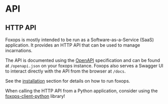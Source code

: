 # API

## HTTP API

Foxops is mostly intended to be run as a Software-as-a-Service (SaaS) application. It provides an HTTP API that can be used to manage incarnations.

The API is documented using the [OpenAPI](https://swagger.io/specification/) specification and can be found at `/openapi.json` on your foxops instance. Foxops also serves a Swagger UI to interact directly with the API from the browser at `/docs`.

See the [installation](installation) section for details on how to run foxops.

When calling the HTTP API from a Python application, consider using the [foxops-client-python](https://github.com/Roche/foxops-client-python) library!
